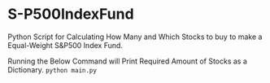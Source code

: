 # S-P500IndexFund
Python Script for Calculating How Many and Which Stocks to buy to make a Equal-Weight S&amp;P500 Index Fund.

Running the Below Command will Print Required Amount of Stocks as a Dictionary.
```python main.py```
